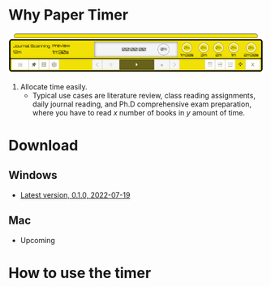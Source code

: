# Why Paper Timer

![Timer view](assets/timer-interface-transparent.png)

1. Allocate time easily.
   - Typical use cases are literature review, class reading assignments, daily journal reading, and Ph.D comprehensive exam preparation, where you have to read _x_ number of books in _y_ amount of time.

# Download

## Windows

- [Latest version, 0.1.0, 2022-07-19](https://github.com/boan-anbo/paper-timer-public/releases/download/0.1.0/Paper-timer_0.1.0_x64_en-US.msi)

## Mac

- Upcoming
  
# How to use the timer


